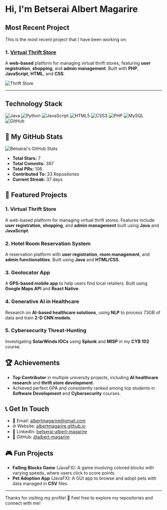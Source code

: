 # Hi, I'm Betserai Albert Magarire
## Most Recent Project

This is the most recent project that I have been working on:

### 1. **[Virtual Thrift Store](https://github.com/albert-magarire/Lander-Thrift-Store)**
A **web-based** platform for managing virtual thrift stores, featuring **user registration**, **shopping**, and **admin management**. Built with **PHP**, **JavaScript**, **HTML**, and **CSS**.

![Thrift Store](https://github-readme-stats.vercel.app/api/pin/?username=albert-magarire&repo=Lander-Thrift-Store&theme=radical)

---

## Technology Stack

![Java](https://img.shields.io/badge/Java-ED8B00?style=flat&logo=java&logoColor=white) 
![Python](https://img.shields.io/badge/Python-3776AB?style=flat&logo=python&logoColor=white) 
![JavaScript](https://img.shields.io/badge/JavaScript-323330?style=flat&logo=javascript&logoColor=F7DF1E) 
![HTML5](https://img.shields.io/badge/HTML5-E34F26?style=flat&logo=html5&logoColor=white) 
![CSS3](https://img.shields.io/badge/CSS3-1572B6?style=flat&logo=css3&logoColor=white) 
![PHP](https://img.shields.io/badge/PHP-777BB4?logo=php&logoColor=white) 
![MySQL](https://img.shields.io/badge/MySQL-4479A1?style=flat&logo=mysql&logoColor=white) 
![GitHub](https://img.shields.io/badge/GitHub-181717?style=flat&logo=github&logoColor=white)

## 🌟 My GitHub Stats

![Betserai's GitHub Stats](https://github-readme-stats.vercel.app/api?username=albert-magarire&show_icons=true&hide_title=true&count_private=true&hide=prs&theme=radical)

- **Total Stars:** 7
- **Total Commits:** 397
- **Total PRs:** 106
- **Contributed To:** 33 Repositories
- **Current Streak:** 37 days

## 📂 Featured Projects

### 1. **Virtual Thrift Store**
A web-based platform for managing virtual thrift stores. Features include **user registration**, **shopping**, and **admin management** built using **Java** and **JavaScript**.

### 2. **Hotel Room Reservation System**
A reservation platform with **user registration**, **room management**, and **admin functionalities**. Built using **Java** and **HTML/CSS**.

### 3. **Geolocator App**
A **GPS-based mobile app** to help users find local retailers. Built using **Google Maps API** and **React Native**.

### 4. **Generative AI in Healthcare**
Research on **AI-based healthcare solutions**, using **NLP** to process 73GB of data and train **2-D CNN models**.

### 5. **Cybersecurity Threat-Hunting**
Investigating **SolarWinds IOCs** using **Splunk** and **MISP** in my **CYB 102** course.

## 🏆 Achievements

- **Top Contributor** in multiple university projects, including **AI healthcare research** and **thrift store development**.
- Achieved perfect GPA and consistently ranked among top students in **Software Development** and **Cybersecurity** courses.

## 📞 Get In Touch

- 📧 Email: [albertmagarire@gmail.com](mailto:albertmagarire@gmail.com)
- 🌐 Website: [albertmagarire.github.io](https://albertmagarire.github.io)
- 🔗 LinkedIn: [betserai-albert-magarire](https://www.linkedin.com/in/betserai-albert-magarire)
- 💬 GitHub: [@albert-magarire](https://github.com/albert-magarire)

## 🎮 Fun Projects

- **Falling Blocks Game** (JavaFX): A game involving colored blocks with varying speeds, where users click to score points.
- **Pet Adoption App** (JavaFX): A GUI app to browse and adopt pets with data managed in **CSV** files.

---

Thanks for visiting my profile! 🌟 Feel free to explore my repositories and connect with me!
